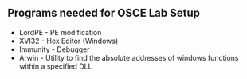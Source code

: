 ## Programs needed for OSCE Lab Setup
* LordPE - PE modification
* XVI32 - Hex Editor (Windows)
* Immunity - Debugger
* Arwin - Utility to find the absolute addresses of windows functions within a specified DLL
